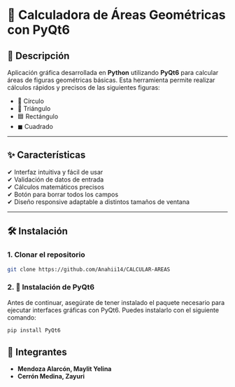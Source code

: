 # 📐 Calculadora de Áreas Geométricas con PyQt6

## 📝 Descripción

Aplicación gráfica desarrollada en **Python** utilizando **PyQt6** para calcular áreas de figuras geométricas básicas. Esta herramienta permite realizar cálculos rápidos y precisos de las siguientes figuras:

- 🔵 Círculo  
- 🔺 Triángulo  
- 🟦 Rectángulo  
- ◼ Cuadrado  

---

## ✨ Características

✔ Interfaz intuitiva y fácil de usar  
✔ Validación de datos de entrada  
✔ Cálculos matemáticos precisos  
✔ Botón para borrar todos los campos  
✔ Diseño responsive adaptable a distintos tamaños de ventana  

---

## 🛠 Instalación

### 1. Clonar el repositorio

```bash
git clone https://github.com/Anahii14/CALCULAR-AREAS
```
### 2. 🧩 Instalación de PyQt6

Antes de continuar, asegúrate de tener instalado el paquete necesario para ejecutar interfaces gráficas con PyQt6. Puedes instalarlo con el siguiente comando:

```bash
pip install PyQt6
```

## 👥 Integrantes

- **Mendoza Alarcón, Maylit Yelina**
- **Cerrón Medina, Zayuri**



